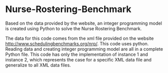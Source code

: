 # Nurse-Rostering-Benchmark
Based on the data provided by the website, an integer programming model is created using Python to solve the Nurse Rostering Benchmark.

The data for this code comes from the xml file provided on the website http://www.schedulingbenchmarks.org/nrp/. 
This code uses python. Reading data and creating integer programming model are all in a complete Python file. This code has only the implementation of instance 1 and instance 2, which represents the case for a specific XML data file and generalize to all XML data files.
